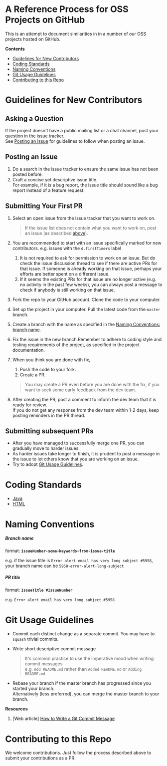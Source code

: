 # A Reference Process for OSS Projects on GitHub

This is an attempt to document similarities in in a number of our OSS projects hosted on GitHub. 

**Contents**

* [Guidelines for New Contributors](#guidelines-for-new-contributors)
* [Coding Standards](#coding-standards)
* [Naming Conventions](#naming-conventions)
* [Git Usage Guidelines](#git-usage-guidelines)
* [Contributing to this Repo](#contributing-to-this-repo)

# Guidelines for New Contributors

## Asking a Question

If the project doesn't have a public mailing list or a chat channel, post your question in the issue tracker.<br>
See [Posting an Issue](#posting-an-issue) for guidelines to follow when posting an issue.

## Posting an Issue

1. Do a search in the issue tracker to ensure the same issue has not been posted before.
2. Craft a concise yet descriptive issue title. <br>
   For example, if it is a bug report, the issue title should sound like a bug report instead of a feature request.

## Submitting Your First PR

1. Select an open issue from the issue tracker that you want to work on. 
   
   >If the issue list does not contain what you want to work on, post an issue (as described [above](#posting-an-issue)).
2. You are recommended to start with an issue specifically marked for new contributors. 
   e.g. issues with the `d.firstTimers` label 
   1. It is not required to ask for permission to work on an issue. 
   But do check the issue discussion thread to see if there are active PRs for that issue. 
   If someone is already working on that issue, perhaps your efforts are better spent on a different issue.
   2. If it seems the existing PRs for that issue are no longer active (e.g. no activity in the past few weeks), 
   you can always post a message to check if anybody is still working on that issue.
3. Fork the repo to your GitHub account. Clone the code to your computer.
4. Set up the project in your computer. Pull the latest code from the `master` branch.
5. Create a branch with the name as specified in the [Naming Conventions: branch name](#branch-name).
6. Fix the issue in the new branch.Remember to adhere to coding style and testing requirements of the project, 
   as specified in the project documentation.
7. When you think you are done with fix, 
   1. Push the code to your fork.
   2. Create a PR. 
   
     > You may create a PR even before you are done with the fix, if you want to seek some early feedback from the dev team.
8. After creating the PR, post a comment to inform the dev team that it is ready for review. <br>
   If you do not get any response from the dev team within 1-2 days, keep posting reminders in the PR thread.
   
## Submitting subsequent PRs

* After you have managed to successfully merge one PR, you can gradually move to harder issues. 
* As harder issues take longer to finish, it is prudent to post a message in the issue to let others know that you are 
  working on an issue.
* Try to adopt [Git Usage Guidelines](#git-usage-guidelines).

# Coding Standards

* [Java](https://oss-generic.github.io/process/codingstandards/coding-standards-java.html)
* [HTML](https://oss-generic.github.io/process/codingstandards/coding-standards-html.html)

# Naming Conventions

##### Branch name

format: **`issueNumber-some-keywords-from-issue-title`**

e.g. if the issue title is `Error alert email has very long subject #5958`, <br>
your branch name can be `5958-error-alert-long-subject`

##### PR title

format: **`IssueTitle #IssueNumber`**

e.g. `Error alert email has very long subject #5958`

# Git Usage Guidelines

* Commit each distinct change as a separate commit. You may have to `squash` trivial commits.
* Write short descriptive commit message 
  
  > It's common practice to use the imperative mood when writing commit messages <br>
  e.g. `Add README.md` rather than `Added README.md` or `Adding README.md`
* Rebase your branch if the master branch has progressed since you started your branch. <br>
  Alternatively (less preferred), you can merge the master branch to your branch.

**Resources**

1. [Web article] [How to Write a Git Commit Message](http://chris.beams.io/posts/git-commit/)

# Contributing to this Repo

We welcome contributions. Just follow the process described above to submit your contributions as a PR.
